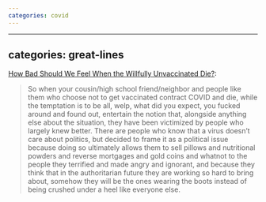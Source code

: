 ```yaml
---
categories: covid
---
```


---
categories: great-lines
---

[How Bad Should We Feel When the Willfully Unvaccinated Die?](https://whatever.scalzi.com/2021/08/09/how-bad-should-we-feel-when-the-willfully-unvaccinated-die/):

> So when your cousin/high school friend/neighbor and people like them who choose not to get vaccinated contract COVID and die, while the temptation is to be all, welp, what did you expect, you fucked around and found out, entertain the notion that, alongside anything else about the situation, they have been victimized by people who largely knew better. There are people who know that a virus doesn’t care about politics, but decided to frame it as a political issue because doing so ultimately allows them to sell pillows and nutritional powders and reverse mortgages and gold coins and whatnot to the people they terrified and made angry and ignorant, and because they think that in the authoritarian future they are working so hard to bring about, somehow they will be the ones wearing the boots instead of being crushed under a heel like everyone else.
